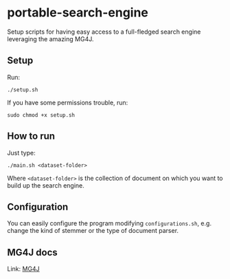 # portable-search-engine
Setup scripts for having easy access to a full-fledged search engine leveraging the amazing MG4J.

## Setup
Run:
    
    ./setup.sh

If you have some permissions trouble, run:

    sudo chmod +x setup.sh    
    

## How to run
Just type:

    ./main.sh <dataset-folder>

Where `<dataset-folder>` is the collection of document on which you want to build up the search engine.

## Configuration
You can easily configure the program modifying `configurations.sh`, e.g. change the kind of stemmer or the type of document parser.

## MG4J docs
Link: [MG4J](http://mg4j.di.unimi.it/)